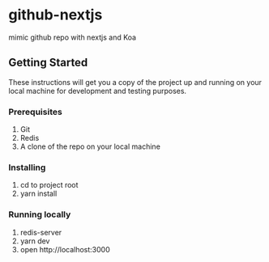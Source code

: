 # github-nextjs
mimic github repo with nextjs and Koa
## Getting Started

These instructions will get you a copy of the project up and running on your local machine for development and testing purposes.

### Prerequisites

1. Git
2. Redis
3. A clone of the repo on your local machine

### Installing

1. cd to project root
2. yarn install

### Running locally
1. redis-server
2. yarn dev
3. open http://localhost:3000
